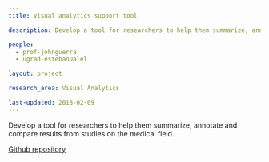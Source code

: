 ```yaml
---
title: Visual analytics support tool

description: Develop a tool for researchers to help them summarize, annotate and compare results from studies on the medical field.

people:
  - prof-johnguerra
  - ugrad-estebanDalel

layout: project  

research_area: Visual Analytics

last-updated: 2018-02-09
---
```

Develop a tool for researchers to help them summarize, annotate and compare results from studies on the medical field.

[Github repository](https://github.com/EstebanDalelR/Thesis-Viz)